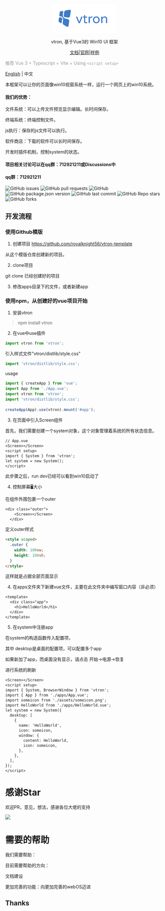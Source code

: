 <!--
 * @Author: Royal
 * @LastEditTime: 2022-04-26 15:08:12
 * @Description:
 * @FilePath: /myindex/README.md
-->

<p align="center"><a href="https://myim.online" target="_blank" rel="noopener noreferrer"><img width="200" src="./rdmassert/vtron-logo-nobg.png" alt="vtron logo"></a></p>

<div align="center">

vtron, 基于Vue3的 Win10 UI 框架

</div>

<div align="center">

<a href="http://v3w10.myim.online" target="_blank">文档</a>|<a href="http://v3w10.myim.online" target="_blank">官网</a>|<a href="http://myim.online" target="_blank">样例</a>

</div>

<span style="color:#999;text-align:center">推荐 Vue 3 + Typescript + Vite + Using `<script setup>`
</span>

[English](./README_EN.md) | 中文

本框架可以让你的页面像win10视窗系统一样，运行一个网页上的win10系统。


#### 我们的优势：

文件系统：可以上传文件预览显示编辑。长时间保存。

终端系统：终端控制文件。

js执行：保存的js文件可以执行。

软件商店：下载的软件可以长时间保存。

开发时插件机制，控制system的状态。

#### 项目相关讨论可以在qq群：712921211或Discussions中

#### qq群：712921211

![GitHub issues](https://img.shields.io/github/issues/royalknight56/vtron)
![GitHub pull requests](https://img.shields.io/github/issues-pr/royalknight56/vtron)
![GitHub](https://img.shields.io/github/license/royalknight56/vtron)
![GitHub package.json version](https://img.shields.io/github/package-json/v/royalknight56/vtron)
![GitHub last commit](https://img.shields.io/github/last-commit/royalknight56/vtron)
![GitHub Repo stars](https://img.shields.io/github/stars/royalknight56/vtron?style=social)
![GitHub forks](https://img.shields.io/github/forks/royalknight56/vtron?style=social)

## 开发流程

### 使用Github模版

1. 创建项目
   https://github.com/royalknight56/vtron-template

从这个模版仓库创建新的项目。

2. clone项目

git clone 已经创建好的项目

3. 修改apps目录下的文件，或者新建app

### 使用npm，从创建好的vue项目开始

1. 安装vtron

> npm install vtron

2. 在vue中use插件

```js
import vtron from 'vtron';
```

引入样式文件"vtron/distlib/style.css"

```js
import 'vtron/distlib/style.css';
```

usage

```js
import { createApp } from 'vue';
import App from './App.vue';
import vtron from 'vtron';
import 'vtron/distlib/style.css';

createApp(App).use(vtron).mount('#app');
```

3. 在页面中引入Screen组件

首先，我们需要创建一个system对象，这个对象管理着系统的所有状态信息。

```vue
// App.vue
<Screen></Screen>
<script setup>
import { System } from 'vtron';
let system = new System();
</script>
```

此步骤之后，run dev已经可以看到win10启动了

4. 控制屏幕🖥大小

在组件外围包裹一个outer

```vue
<div class="outer">
    <Screen></Screen>
  </div>
```

定义outer样式

```html
<style scoped>
  .outer {
    width: 100vw;
    height: 100vh;
  }
</style>
```

这样就是占据全部页面显示

4. 在apps文件夹下新建vue文件，主要在此文件夹中编写窗口内容（非必须）

```vue
<template>
  <div class="app">
    <h1>HelloWorld</h1>
  </div>
</template>
```

5. 在system中注册app

在system的构造函数传入配置项，

其中 desktop是桌面的配置项，可以配置多个app

如果新加了app，而桌面没有显示，请点击 开始->电源->恢复

进行系统的刷新

```vue
<Screen></Screen>
<script setup>
import { System, BrowserWindow } from 'vtron';
import { App } from './apps/App.vue';
import someicon from './assets/someicon.png';
import HelloWorld from './apps/HelloWorld.vue';
let system = new System({
  desktop: [
    {
      name: 'HelloWorld',
      icon: someicon,
      window: {
        content: HelloWorld,
        icon: someicon,
      },
    },
  ],
});
</script>
```

# 感谢Star

欢迎PR，意见，想法，感谢各位大佬的支持

![](https://komarev.com/ghpvc/?username=royalknight56&color=blue)

# 需要的帮助

我们需要帮助：

目前需要帮助的方向：

文档建设

更加完善的功能：向更加完善的webOS迈进

## Thanks
